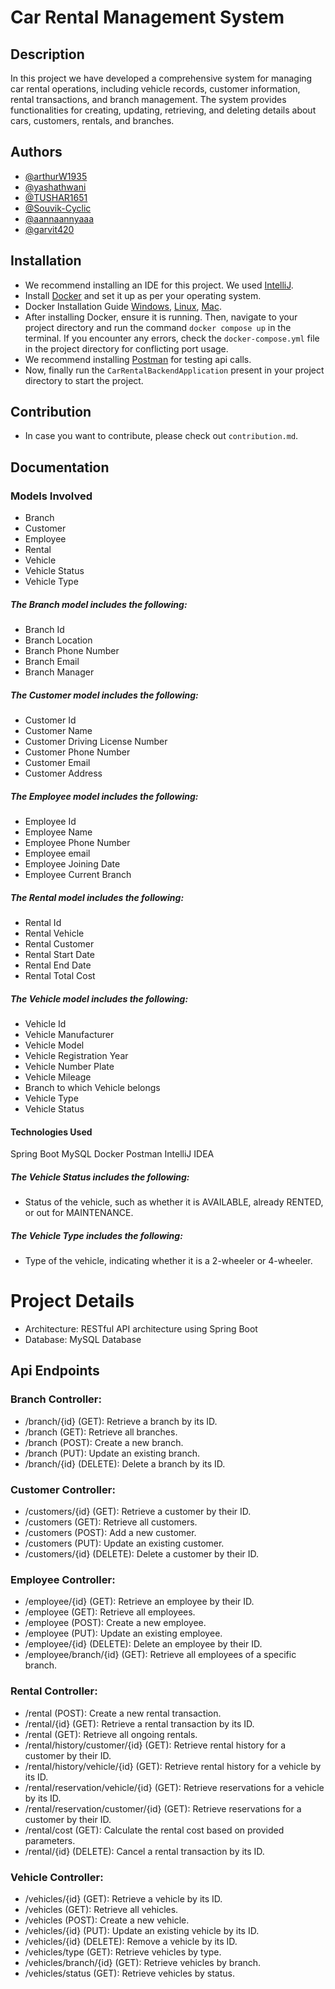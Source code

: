 # Car Rental Management System

## Description
In this project we have developed a comprehensive system for managing car rental operations, including vehicle records, customer information, rental transactions, and branch management. The system provides functionalities for creating, updating, retrieving, and deleting details about cars, customers, rentals, and branches.

## Authors
* [@arthurW1935](https://github.com/arthurW1935/)
* [@yashathwani](https://github.com/yashathwani)
* [@TUSHAR1651](https://github.com/TUSHAR1651)
* [@Souvik-Cyclic](https://github.com/Souvik-Cyclic)
* [@aannaannyaaa](https://github.com/aannaannyaaa)
* [@garvit420](https://github.com/garvit420)

## Installation
* We recommend installing an IDE for this project. We used [IntelliJ](https://www.jetbrains.com/idea/).
* Install [Docker](https://www.docker.com/products/docker-desktop/) and set it up as per your operating system.
* Docker Installation Guide [Windows](https://youtu.be/WDEdRmTCSs8), [Linux](https://youtu.be/5_EA3rBCXmU), [Mac](https://youtu.be/-EXlfSsP49A).
* After installing Docker, ensure it is running. Then, navigate to your project directory and run the command `docker compose up` in the terminal. If you encounter any errors, check the `docker-compose.yml` file in the project directory for conflicting port usage.
* We recommend installing [Postman](https://www.postman.com/downloads/) for testing api calls.
* Now, finally run the `CarRentalBackendApplication` present in your project directory to start the project.

## Contribution
* In case you want to contribute, please check out `contribution.md`.

## Documentation
### Models Involved
* Branch
* Customer
* Employee
* Rental
* Vehicle
* Vehicle Status
* Vehicle Type

##### The Branch model includes the following:
* Branch Id
* Branch Location
* Branch Phone Number
* Branch Email
* Branch Manager

##### The Customer model includes the following:
* Customer Id
* Customer Name
* Customer Driving License Number
* Customer Phone Number
* Customer Email
* Customer Address

##### The Employee model includes the following:
* Employee Id
* Employee Name
* Employee Phone Number
* Employee email
* Employee Joining Date
* Employee Current Branch

##### The Rental model includes the following:
* Rental Id
* Rental Vehicle
* Rental Customer
* Rental Start Date
* Rental End Date
* Rental Total Cost

##### The Vehicle model includes the following:
* Vehicle Id
* Vehicle Manufacturer
* Vehicle Model
* Vehicle Registration Year
* Vehicle Number Plate
* Vehicle Mileage
* Branch to which Vehicle belongs
* Vehicle Type
* Vehicle Status

#### Technologies Used
Spring Boot
MySQL
Docker
Postman
IntelliJ IDEA

##### The Vehicle Status includes the following:
* Status of the vehicle, such as whether it is AVAILABLE, already RENTED, or out for MAINTENANCE.

##### The Vehicle Type includes the following:
* Type of the vehicle, indicating whether it is a 2-wheeler or 4-wheeler.

# Project Details
* Architecture: RESTful API architecture using Spring Boot
* Database: MySQL Database

## Api Endpoints
### Branch Controller:
* /branch/{id} (GET): Retrieve a branch by its ID.
* /branch (GET): Retrieve all branches.
* /branch (POST): Create a new branch.
* /branch (PUT): Update an existing branch.
* /branch/{id} (DELETE): Delete a branch by its ID.
### Customer Controller:
* /customers/{id} (GET): Retrieve a customer by their ID.
* /customers (GET): Retrieve all customers.
* /customers (POST): Add a new customer.
* /customers (PUT): Update an existing customer.
* /customers/{id} (DELETE): Delete a customer by their ID.
### Employee Controller:
* /employee/{id} (GET): Retrieve an employee by their ID.
* /employee (GET): Retrieve all employees.
* /employee (POST): Create a new employee.
* /employee (PUT): Update an existing employee.
* /employee/{id} (DELETE): Delete an employee by their ID.
* /employee/branch/{id} (GET): Retrieve all employees of a specific branch.
### Rental Controller:
* /rental (POST): Create a new rental transaction.
* /rental/{id} (GET): Retrieve a rental transaction by its ID.
* /rental (GET): Retrieve all ongoing rentals.
* /rental/history/customer/{id} (GET): Retrieve rental history for a customer by their ID.
* /rental/history/vehicle/{id} (GET): Retrieve rental history for a vehicle by its ID.
* /rental/reservation/vehicle/{id} (GET): Retrieve reservations for a vehicle by its ID.
* /rental/reservation/customer/{id} (GET): Retrieve reservations for a customer by their ID.
* /rental/cost (GET): Calculate the rental cost based on provided parameters.
* /rental/{id} (DELETE): Cancel a rental transaction by its ID.
### Vehicle Controller:
* /vehicles/{id} (GET): Retrieve a vehicle by its ID.
* /vehicles (GET): Retrieve all vehicles.
* /vehicles (POST): Create a new vehicle.
* /vehicles/{id} (PUT): Update an existing vehicle by its ID.
* /vehicles/{id} (DELETE): Remove a vehicle by its ID.
* /vehicles/type (GET): Retrieve vehicles by type.
* /vehicles/branch/{id} (GET): Retrieve vehicles by branch.
* /vehicles/status (GET): Retrieve vehicles by status.